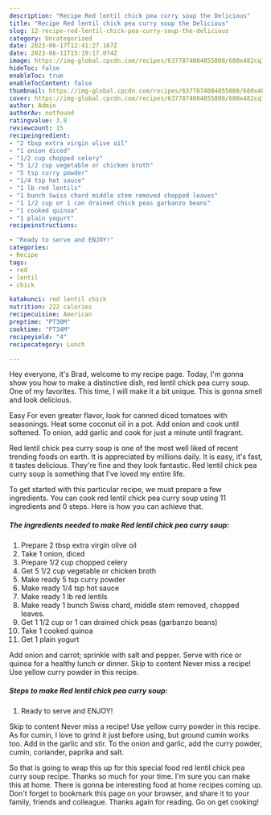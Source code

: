 ```yaml
---
description: "Recipe Red lentil chick pea curry soup the Delicious"
title: "Recipe Red lentil chick pea curry soup the Delicious"
slug: 12-recipe-red-lentil-chick-pea-curry-soup-the-delicious
category: Uncategorized
date: 2023-06-17T12:41:27.167Z
date: 2023-06-11T15:19:17.074Z
image: https://img-global.cpcdn.com/recipes/6377874084855808/680x482cq70/red-lentil-chick-pea-curry-soup-recipe-main-photo.jpg
hideToc: false
enableToc: true
enableTocContent: false
thumbnail: https://img-global.cpcdn.com/recipes/6377874084855808/680x482cq70/red-lentil-chick-pea-curry-soup-recipe-main-photo.jpg
cover: https://img-global.cpcdn.com/recipes/6377874084855808/680x482cq70/red-lentil-chick-pea-curry-soup-recipe-main-photo.jpg
author: Admin
authorAv: notfound
ratingvalue: 3.9
reviewcount: 15
recipeingredient:
- "2 tbsp extra virgin olive oil"
- "1 onion diced"
- "1/2 cup chopped celery"
- "5 1/2 cup vegetable or chicken broth"
- "5 tsp curry powder"
- "1/4 tsp hot sauce"
- "1 lb red lentils"
- "1 bunch Swiss chard middle stem removed chopped leaves"
- "1 1/2 cup or 1 can drained chick peas garbanzo beans"
- "1 cooked quinoa"
- "1 plain yogurt"
recipeinstructions:

- "Ready to serve and ENJOY!"
categories:
- Recipe
tags:
- red
- lentil
- chick

katakunci: red lentil chick 
nutrition: 222 calories
recipecuisine: American
preptime: "PT30M"
cooktime: "PT34M"
recipeyield: "4"
recipecategory: Lunch

---
```



Hey everyone, it's Brad, welcome to my recipe page. Today, I'm gonna show you how to make a distinctive dish, red lentil chick pea curry soup. One of my favorites. This time, I will make it a bit unique. This is gonna smell and look delicious.

Easy For even greater flavor, look for canned diced tomatoes with seasonings. Heat some coconut oil in a pot. Add onion and cook until softened. To onion, add garlic and cook for just a minute until fragrant.

Red lentil chick pea curry soup is one of the most well liked of recent trending foods on earth. It is appreciated by millions daily. It is easy, it's fast, it tastes delicious. They're fine and they look fantastic. Red lentil chick pea curry soup is something that I've loved my entire life.


To get started with this particular recipe, we must prepare a few ingredients. You can cook red lentil chick pea curry soup using 11 ingredients and 0 steps. Here is how you can achieve that.

<!--inarticleads1-->

##### The ingredients needed to make Red lentil chick pea curry soup:

1. Prepare 2 tbsp extra virgin olive oil
1. Take 1 onion, diced
1. Prepare 1/2 cup chopped celery
1. Get 5 1/2 cup vegetable or chicken broth
1. Make ready 5 tsp curry powder
1. Make ready 1/4 tsp hot sauce
1. Make ready 1 lb red lentils
1. Make ready 1 bunch Swiss chard, middle stem removed, chopped leaves.
1. Get 1 1/2 cup or 1 can drained chick peas (garbanzo beans)
1. Take 1 cooked quinoa
1. Get 1 plain yogurt


Add onion and carrot; sprinkle with salt and pepper. Serve with rice or quinoa for a healthy lunch or dinner. Skip to content Never miss a recipe! Use yellow curry powder in this recipe. 

<!--inarticleads2-->

##### Steps to make Red lentil chick pea curry soup:


1. Ready to serve and ENJOY!

Skip to content Never miss a recipe! Use yellow curry powder in this recipe. As for cumin, I love to grind it just before using, but ground cumin works too. Add in the garlic and stir. To the onion and garlic, add the curry powder, cumin, coriander, paprika and salt. 

So that is going to wrap this up for this special food red lentil chick pea curry soup recipe. Thanks so much for your time. I'm sure you can make this at home. There is gonna be interesting food at home recipes coming up. Don't forget to bookmark this page on your browser, and share it to your family, friends and colleague. Thanks again for reading. Go on get cooking!
